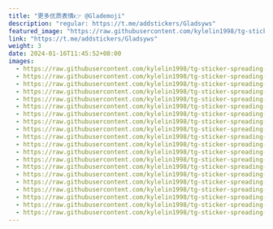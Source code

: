 ```yaml
---
title: "更多优质表情👉 @Glademoji"
description: "regular: https://t.me/addstickers/Gladsyws"
featured_image: "https://raw.githubusercontent.com/kylelin1998/tg-sticker-spreading-worldwide-images/main/img/2f02f522-b196-4fb3-b952-0863868f8c47.jpg"
link: "https://t.me/addstickers/Gladsyws"
weight: 3
date: 2024-01-16T11:45:52+08:00
images:
  - https://raw.githubusercontent.com/kylelin1998/tg-sticker-spreading-worldwide-images/main/img/2f02f522-b196-4fb3-b952-0863868f8c47.jpg
  - https://raw.githubusercontent.com/kylelin1998/tg-sticker-spreading-worldwide-images/main/img/07868045-5514-40bb-b4d6-a1c4e0bba345.jpg
  - https://raw.githubusercontent.com/kylelin1998/tg-sticker-spreading-worldwide-images/main/img/c0927f3b-0318-43fa-97ec-8358078c9f1e.jpg
  - https://raw.githubusercontent.com/kylelin1998/tg-sticker-spreading-worldwide-images/main/img/cd285a67-4822-475b-b44b-2258717057db.jpg
  - https://raw.githubusercontent.com/kylelin1998/tg-sticker-spreading-worldwide-images/main/img/f7c91119-5dda-4167-a32c-bfc37c758500.jpg
  - https://raw.githubusercontent.com/kylelin1998/tg-sticker-spreading-worldwide-images/main/img/dc6f0aba-be7f-4cdf-b832-472b007b84cc.jpg
  - https://raw.githubusercontent.com/kylelin1998/tg-sticker-spreading-worldwide-images/main/img/dabb8e1c-ff4c-4ba5-81f8-db268253385d.jpg
  - https://raw.githubusercontent.com/kylelin1998/tg-sticker-spreading-worldwide-images/main/img/886f6fc9-16b8-470b-a79c-ba804962042e.jpg
  - https://raw.githubusercontent.com/kylelin1998/tg-sticker-spreading-worldwide-images/main/img/7f507b79-d65b-472c-9549-6446a9ee8bc9.jpg
  - https://raw.githubusercontent.com/kylelin1998/tg-sticker-spreading-worldwide-images/main/img/34541ce9-36d9-44b9-a169-023b504a613e.jpg
  - https://raw.githubusercontent.com/kylelin1998/tg-sticker-spreading-worldwide-images/main/img/0ceef321-4487-4c99-88c5-2fe3f506ef0d.jpg
  - https://raw.githubusercontent.com/kylelin1998/tg-sticker-spreading-worldwide-images/main/img/39d3fa5a-ff95-4500-b888-89970435306a.jpg
  - https://raw.githubusercontent.com/kylelin1998/tg-sticker-spreading-worldwide-images/main/img/204cb0dc-0792-47fd-9a67-6979cc513f42.jpg
  - https://raw.githubusercontent.com/kylelin1998/tg-sticker-spreading-worldwide-images/main/img/222211c1-c12e-40d7-b176-9c13a9f7bc83.jpg
  - https://raw.githubusercontent.com/kylelin1998/tg-sticker-spreading-worldwide-images/main/img/97760dd1-b6e7-46da-9dd3-9f1824292f10.jpg
  - https://raw.githubusercontent.com/kylelin1998/tg-sticker-spreading-worldwide-images/main/img/050f118c-51c4-41a2-b93f-769fe112a7a3.jpg
  - https://raw.githubusercontent.com/kylelin1998/tg-sticker-spreading-worldwide-images/main/img/4eb8912a-ac5a-4616-83aa-4ec85c20f836.jpg
  - https://raw.githubusercontent.com/kylelin1998/tg-sticker-spreading-worldwide-images/main/img/433d85d5-4456-4533-8486-a3ea7db4ace4.jpg
  - https://raw.githubusercontent.com/kylelin1998/tg-sticker-spreading-worldwide-images/main/img/44696c7a-af1a-47e1-8a81-cf6961836293.jpg
  - https://raw.githubusercontent.com/kylelin1998/tg-sticker-spreading-worldwide-images/main/img/5fc267d2-56b7-46df-aa73-ab847dd9e61a.jpg
---
```

